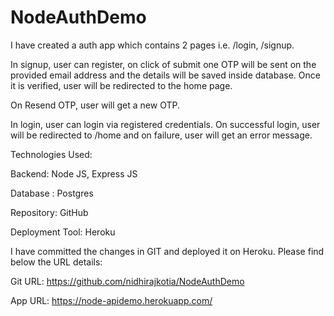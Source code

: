 # NodeAuthDemo

I have created a auth app which contains 2 pages i.e. /login, /signup.

In signup, user can register, on click of submit one OTP will be sent on the provided email address and the details will be saved inside database. Once it is verified, user will be redirected to the home page.

On Resend OTP, user will get a new OTP.

In login, user can login via registered credentials. On successful login, user will be redirected to /home and on failure, user will get an error message.

Technologies Used:

Backend: Node JS, Express JS

Database : Postgres

Repository: GitHub

Deployment Tool: Heroku


I have committed the changes in GIT and deployed it on Heroku.
Please find below the URL details:

Git URL: https://github.com/nidhirajkotia/NodeAuthDemo

App URL: https://node-apidemo.herokuapp.com/
